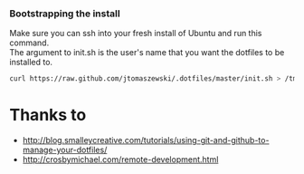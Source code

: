 ### Bootstrapping the install
Make sure you can ssh into your fresh install of Ubuntu and run this command.  
The argument to init.sh is the user's name that you want the dotfiles to be installed to.

```bash
curl https://raw.github.com/jtomaszewski/.dotfiles/master/init.sh > /tmp/init.sh && sh /tmp/init.sh
```


# Thanks to
* http://blog.smalleycreative.com/tutorials/using-git-and-github-to-manage-your-dotfiles/
* http://crosbymichael.com/remote-development.html



